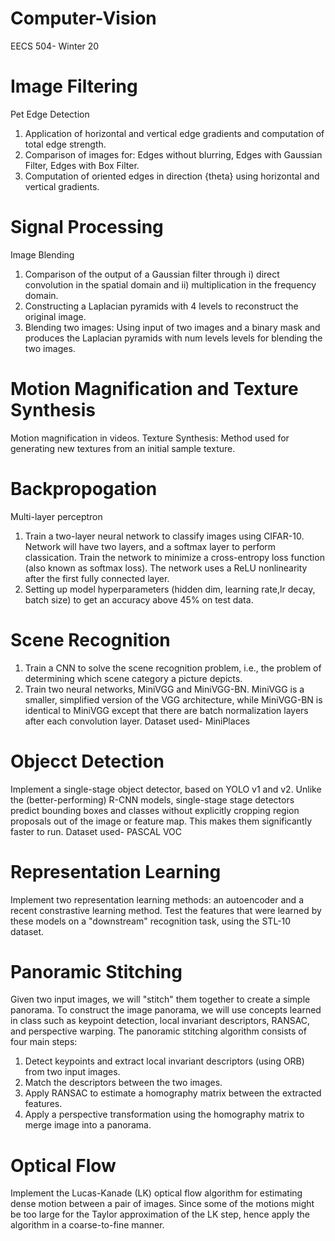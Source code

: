 # Computer-Vision
EECS 504- Winter 20


# Image Filtering
Pet Edge Detection
  1. Application of horizontal and vertical edge gradients and computation of total edge strength.
  2. Comparison of images for: Edges without blurring, Edges with Gaussian Filter, Edges with Box Filter.
  3. Computation of oriented edges in direction {theta} using horizontal and vertical gradients.
  

# Signal Processing
Image Blending
  1. Comparison of the output of a Gaussian filter through i) direct convolution in the spatial domain and ii) multiplication in the frequency domain.
  2. Constructing a Laplacian pyramids with 4 levels to reconstruct the original image.
  3. Blending two images: Using input of two images and a binary mask and produces the Laplacian pyramids with num levels levels for blending the two images.


# Motion Magnification and Texture Synthesis
Motion magnification in videos. 
Texture Synthesis: Method used for generating new textures from an initial sample texture.


# Backpropogation
Multi-layer perceptron
  1. Train a two-layer neural network to classify images using CIFAR-10. Network will have two layers, and a softmax layer to perform classication. Train the network
     to minimize a cross-entropy loss function (also known as softmax loss). The network uses a ReLU nonlinearity after the first fully connected layer.
  2. Setting up model hyperparameters (hidden dim, learning rate,lr decay, batch size) to get an accuracy above 45% on test data.
  

# Scene Recognition
  1. Train a CNN to solve the scene recognition problem, i.e., the problem of determining which scene category a picture depicts. 
  2. Train two neural networks, MiniVGG and MiniVGG-BN. MiniVGG is a smaller, simplified version of the VGG architecture, while MiniVGG-BN is identical to MiniVGG except that        there are batch normalization layers after each convolution layer. Dataset used- MiniPlaces
  
  
# Objecct Detection
Implement a single-stage object detector, based on YOLO v1 and v2. Unlike the (better-performing) R-CNN models, single-stage stage detectors predict bounding boxes and classes without explicitly cropping region proposals out of the image or feature map. This makes them significantly faster to run. Dataset used- PASCAL VOC


# Representation Learning
Implement two representation learning methods: an autoencoder and a recent constrastive learning method. Test the features that were learned by these models on a "downstream" recognition task, using the STL-10 dataset.


# Panoramic Stitching
Given two input images, we will "stitch" them together to create a simple panorama. To construct the image panorama, we will use concepts learned in class such as keypoint detection, local invariant descriptors, RANSAC, and perspective warping.
The panoramic stitching algorithm consists of four main steps:
  1. Detect keypoints and extract local invariant descriptors (using ORB) from two input images.
  2. Match the descriptors between the two images.
  3. Apply RANSAC to estimate a homography matrix between the extracted features.
  4. Apply a perspective transformation using the homography matrix to merge image into a panorama.
 
 
# Optical Flow
Implement the Lucas-Kanade (LK) optical flow algorithm for estimating dense motion between a pair of images. Since some of the motions might be too large for the Taylor approximation of the LK step, hence apply the algorithm in a coarse-to-fine manner.
